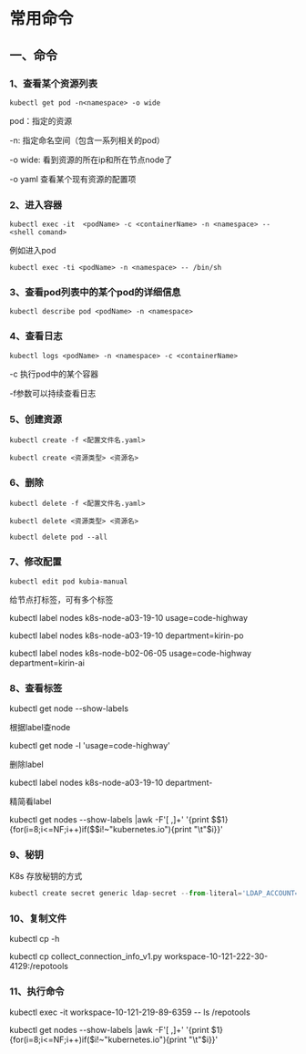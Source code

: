 # 常用命令

## 一、命令

### 1、查看某个资源列表

`kubectl get pod -n<namespace> -o wide`

pod：指定的资源

-n: 指定命名空间（包含一系列相关的pod）

-o wide: 看到资源的所在ip和所在节点node了

-o yaml 查看某个现有资源的配置项

### 2、进入容器

`kubectl exec -it  <podName> -c <containerName> -n <namespace> -- <shell comand>`

例如进入pod

`kubectl exec -ti <podName> -n <namespace> -- /bin/sh`

### 3、查看pod列表中的某个pod的详细信息

`kubectl describe pod <podName> -n <namespace>` 

### 4、查看日志

`kubectl logs <podName> -n <namespace> -c <containerName>`

-c 执行pod中的某个容器

-f参数可以持续查看日志

### 5、创建资源

`kubectl create -f <配置文件名.yaml>`

`kubectl create <资源类型> <资源名>` 

### 6、删除

`kubectl delete -f <配置文件名.yaml>`

`kubectl delete <资源类型> <资源名>`

`kubectl delete pod --all`

### 7、修改配置

`kubectl edit pod kubia-manual`


给节点打标签，可有多个标签

kubectl label nodes k8s-node-a03-19-10 usage=code-highway

kubectl label nodes k8s-node-a03-19-10 department=kirin-po

kubectl label nodes k8s-node-b02-06-05 usage=code-highway department=kirin-ai

### 8、查看标签

kubectl get node --show-labels

根据label查node

kubectl get node -l 'usage=code-highway'

删除label

kubectl label nodes k8s-node-a03-19-10 department-

精简看label

kubectl get nodes --show-labels |awk -F'[ ,]+' '{print $$1}{for(i=8;i<=NF;i++)if($$i!~"kubernetes.io"){print "\t"$i}}'

### 9、秘钥

K8s 存放秘钥的方式

```python
kubectl create secret generic ldap-secret --from-literal='LDAP_ACCOUNT=pphisik3jenkins' --from-literal='LDAP_CERTIFICATION=8sbbfnN$'
```

### 10、复制文件

kubectl cp -h

kubectl cp collect_connection_info_v1.py workspace-10-121-222-30-4129:/repotools

### 11、执行命令

kubectl exec -it workspace-10-121-219-89-6359 -- ls /repotools


kubectl get nodes  --show-labels |awk -F'[ ,]+' '{print $1}{for(i=8;i<=NF;i++)if($i!~"kubernetes.io"){print "\t"$i}}'

